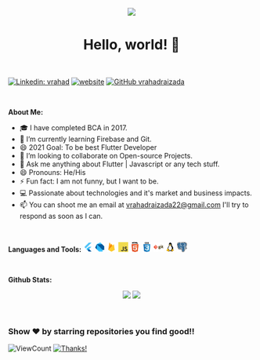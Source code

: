 <div>
  
  <p align="center">
  <img src="https://i.imgur.com/8MupZHY.gif" width="400px" />
  <br>
  </p>
  
  <h1 align="center">Hello, world! 👋</h1>
  
<br>
<!-- --------------------------------------------------------------------- -->

[![Linkedin: vrahad](https://img.shields.io/badge/Linked-IN-blue)](https://www.linkedin.com/in/vrahad/)
[![website](https://img.shields.io/badge/Portfolio-Website-yellow)](https://vrahadraizada.com/)
[![GitHub vrahadraizada](https://img.shields.io/badge/Git-hub-red)](https://github.com/vrahadraizada)

<br>
<!-- --------------------------------------------------------------------- -->

**About Me:**

- 🎓 I have completed BCA in 2017.
- 🌱 I’m currently learning Firebase and Git.
- 😄 2021 Goal: To be best Flutter Developer
- 🤔 I’m looking to collaborate on Open-source Projects.
- 💬 Ask me anything about Flutter | Javascript or any tech stuff.
- 😄 Pronouns: He/His
- ⚡ Fun fact: I am not funny, but I want to be.
- 💻 Passionate about technologies and it's market and business impacts.
- 📫 You can shoot me an email at vrahadraizada22@gmail.com I'll try to respond as soon as I can.

<br />
<!-- --------------------------------------------------------------------- -->

**Languages and Tools:**
<code><img height="20" src="https://raw.githubusercontent.com/github/explore/80688e429a7d4ef2fca1e82350fe8e3517d3494d/topics/flutter/flutter.png"></code>
<code><img height="20" src="https://raw.githubusercontent.com/github/explore/80688e429a7d4ef2fca1e82350fe8e3517d3494d/topics/dart/dart.png"></code>
<code><img height="20" src="https://raw.githubusercontent.com/github/explore/80688e429a7d4ef2fca1e82350fe8e3517d3494d/topics/firebase/firebase.png"></code>
<code><img height="20" src="https://raw.githubusercontent.com/github/explore/80688e429a7d4ef2fca1e82350fe8e3517d3494d/topics/javascript/javascript.png"></code>
<code><img height="20" src="https://raw.githubusercontent.com/github/explore/80688e429a7d4ef2fca1e82350fe8e3517d3494d/topics/html/html.png"></code>
<code><img height="20" src="https://raw.githubusercontent.com/github/explore/80688e429a7d4ef2fca1e82350fe8e3517d3494d/topics/css/css.png"></code>
<code><img height="20" src="https://raw.githubusercontent.com/github/explore/80688e429a7d4ef2fca1e82350fe8e3517d3494d/topics/git/git.png"></code>
<code><img height="20" src="https://raw.githubusercontent.com/github/explore/80688e429a7d4ef2fca1e82350fe8e3517d3494d/topics/linux/linux.png"></code>
<code><img height="20" src="https://raw.githubusercontent.com/github/explore/80688e429a7d4ef2fca1e82350fe8e3517d3494d/topics/postgresql/postgresql.png"></code>

<br /> 
<!-- --------------------------------------------------------------------- -->

**Github Stats:**

<p align="center">
  
  <img src="https://github-readme-stats.vercel.app/api?username=vrahadraizada&hide=stars&show_icons=true&theme=dracula&line_height=32">
  <img src="https://github-readme-stats.vercel.app/api/top-langs/?username=vrahadraizada&count_private=false&theme=dracula">
            
</p>

<br />
<!-- --------------------------------------------------------------------- -->

### Show ❤️ by starring repositories you find good!!

<p align="right">
  
  ![ViewCount](https://views.whatilearened.today/views/github/vrahadraizada/vrahadraizada.svg) [![Thanks!](https://img.shields.io/badge/Thanks%20or%20visiting-!-red)](https://vrahadraizada.com/)
  
</p>

</div>

<!-- [![HitCount](http://hits.dwyl.com/vrahadraizada/vrahadraizada.svg)](http://hits.dwyl.com/vrahadraizada/vrahadraizada) -->
